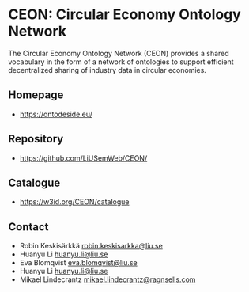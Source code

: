 # CEON: Circular Economy Ontology Network

The Circular Economy Ontology Network (CEON) provides a shared vocabulary in the form of a network of ontologies to support efficient decentralized sharing of industry data in circular economies.

## Homepage
- https://ontodeside.eu/

## Repository
- https://github.com/LiUSemWeb/CEON/

## Catalogue
- https://w3id.org/CEON/catalogue

## Contact

* Robin Keskisärkkä <robin.keskisarkka@liu.se>
* Huanyu Li <huanyu.li@liu.se>
* Eva Blomqvist <eva.blomqvist@liu.se>
* Huanyu Li <huanyu.li@liu.se>
* Mikael Lindecrantz <mikael.lindecrantz@ragnsells.com>
